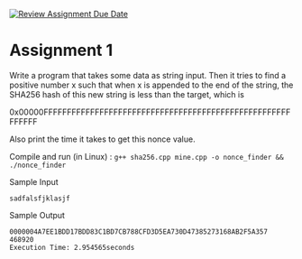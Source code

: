 [![Review Assignment Due Date](https://classroom.github.com/assets/deadline-readme-button-24ddc0f5d75046c5622901739e7c5dd533143b0c8e959d652212380cedb1ea36.svg)](https://classroom.github.com/a/6xOl-Y1Q)

# Assignment 1

Write a program that takes some data as string input. Then it tries to find a positive number x such that when x is appended to the end of the string, the SHA256 hash of this new string is less than the target, which is

0x00000FFFFFFFFFFFFFFFFFFFFFFFFFFFFFFFFFFFFFFFFFFFFFFFFFFFFFFFFFFF

Also print the time it takes to get this nonce value.

Compile and run (in Linux) : `g++ sha256.cpp mine.cpp -o nonce_finder && ./nonce_finder`

Sample Input

`sadfalsfjklasjf`

Sample Output

```
0000004A7EE1BDD17BDD83C1BD7CB788CFD3D5EA730D47385273168AB2F5A357 468920
Execution Time: 2.954565seconds
```
